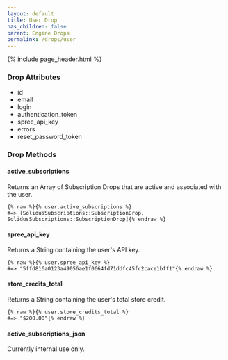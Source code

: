 ```yaml
---
layout: default
title: User Drop
has_children: false
parent: Engine Drops
permalink: /drops/user
---
```


{% include page_header.html %}

### Drop Attributes

- id
- email
- login
- authentication_token
- spree_api_key
- errors
- reset_password_token

### Drop Methods

#### active_subscriptions

Returns an Array of Subscription Drops that are active and associated with the
user.

```liquid
{% raw %}{% user.active_subscriptions %}
#=> [SolidusSubscriptions::SubscriptionDrop, SolidusSubscriptions::SubscriptionDrop]{% endraw %}
```

#### spree_api_key

Returns a String containing the user's API key.

```liquid
{% raw %}{% user.spree_api_key %}
#=> "5ffd816a0123a49056ae1f0664fd71ddfc45fc2cace1bff1"{% endraw %}
```

#### store_credits_total

Returns a String containing the user's total store credit.

```liquid
{% raw %}{% user.store_credits_total %}
#=> "$200.00"{% endraw %}
```

#### active_subscriptions_json

Currently internal use only.
